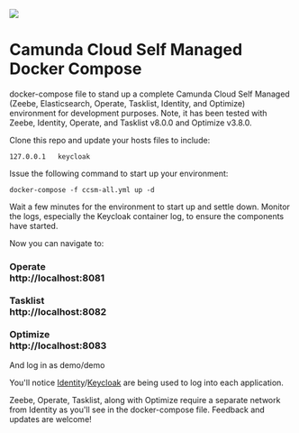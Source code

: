 [![](https://img.shields.io/badge/Lifecycle-Incubating-blue)](https://github.com/Camunda-Community-Hub/community/blob/main/extension-lifecycle.md#incubating-)
# Camunda Cloud Self Managed Docker Compose
docker-compose file to stand up a complete Camunda Cloud Self Managed (Zeebe, Elasticsearch, Operate, Tasklist, Identity, and Optimize) environment for development purposes. Note, it has been tested with Zeebe, Identity, Operate, and Tasklist v8.0.0 and Optimize v3.8.0.

Clone this repo and update your hosts files to include:

```
127.0.0.1	keycloak
```

Issue the following command to start up your environment:

```
docker-compose -f ccsm-all.yml up -d
```

Wait a few minutes for the environment to start up and settle down. Monitor the logs, especially the Keycloak container log, to ensure the components have started.

Now you can navigate to: <br><h3>Operate <br>http://localhost:8081
<br><br>Tasklist <br>http://localhost:8082
<br><br>Optimize <br>http://localhost:8083</h3>
And log in as demo/demo

You'll notice [Identity](http:/localhost:8084)/[Keycloak](http:/localhost:18080) are being used to log into each application.

Zeebe, Operate, Tasklist, along with Optimize require a separate network from Identity as you'll see in the docker-compose file. Feedback and updates are welcome!
